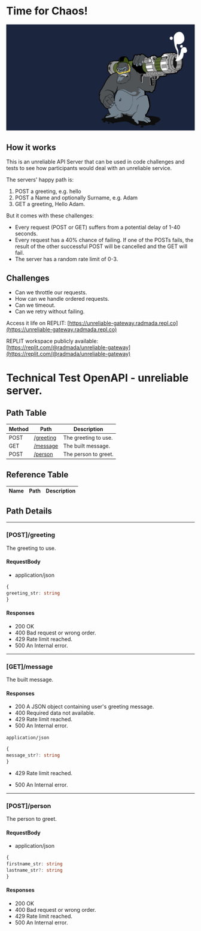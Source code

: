 # Time for Chaos!

![chaosgorilla](./chaos.jpg)

## How it works

This is an unreliable API Server that can be used in code challenges and tests to see how participants would deal with an unreliable service.

The servers' happy path is:
1. POST a greeting, e.g. hello
2. POST a Name and optionally Surname, e.g. Adam
3. GET a greeting, Hello Adam.  

But it comes with these challenges:
- Every request (POST or GET) suffers from a potential delay of 1-40 seconds.
- Every request has a 40% chance of failing. If one of the POSTs fails, the result of the other successful POST will be cancelled and the GET will fail.
- The server has a random rate limit of 0-3.

## Challenges

- Can we throttle our requests.
- How can we handle ordered requests.
- Can we timeout.
- Can we retry without failing.

Access it life on REPLIT: [https://unreliable-gateway.radmada.repl.co](https://unreliable-gateway.radmada.repl.co)

REPLIT workspace publicly available: [https://replit.com/@radmada/unreliable-gateway](https://replit.com/@radmada/unreliable-gateway)

# Technical Test OpenAPI - unreliable server.

## Path Table

| Method | Path                       | Description          |
| ------ | -------------------------- | -------------------- |
| POST   | [/greeting](#postgreeting) | The greeting to use. |
| GET    | [/message](#getmessage)    | The built message.   |
| POST   | [/person](#postperson)     | The person to greet. |

## Reference Table

| Name | Path | Description |
| ---- | ---- | ----------- |

## Path Details

***

### [POST]/greeting

The greeting to use.

#### RequestBody

- application/json

```ts
{
greeting_str: string
}
```

#### Responses

- 200 OK
- 400 Bad request or wrong order.
- 429 Rate limit reached.
- 500 An Internal error.

***

### [GET]/message

The built message.

#### Responses

- 200 A JSON object containing user's greeting message.
- 400 Required data not available.
- 429 Rate limit reached.
- 500 An Internal error.

`application/json`

```ts
{
message_str?: string
}
```

- 429 Rate limit reached.

- 500 An Internal error.

***

### [POST]/person

The person to greet.

#### RequestBody

- application/json

```ts
{
firstname_str: string
lastname_str?: string
}
```

#### Responses

- 200 OK
- 400 Bad request or wrong order.
- 429 Rate limit reached.
- 500 An Internal error.

